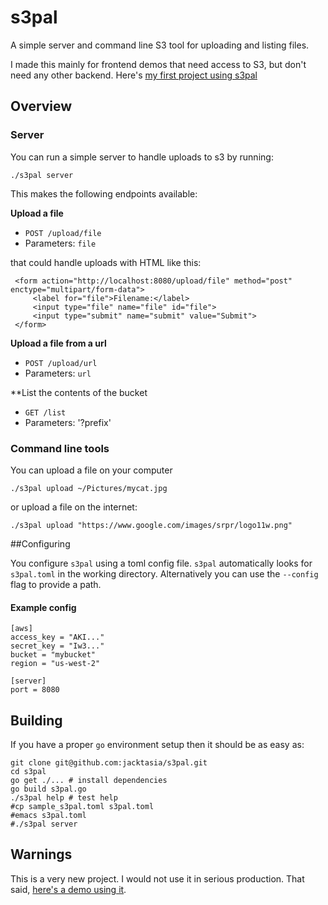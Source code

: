# s3pal

A simple server and command line S3 tool for uploading and listing files.

I made this mainly for frontend demos that need access to S3, but don't need any other backend. Here's [my first project using s3pal](http://jackangers.com/imgix-wall)


## Overview

### Server

You can run a simple server to handle uploads to s3 by running:

`./s3pal server`

This makes the following endpoints available:

**Upload a file**
* `POST /upload/file`
* Parameters: `file`

that could handle uploads with HTML like this:

	 <form action="http://localhost:8080/upload/file" method="post" enctype="multipart/form-data">
		 <label for="file">Filename:</label>
		 <input type="file" name="file" id="file">
		 <input type="submit" name="submit" value="Submit">
	 </form>

**Upload a file from a url**
* `POST /upload/url`
* Parameters: `url`

**List the contents of the bucket
* `GET /list`
* Parameters: '?prefix'


### Command line tools
You can upload a file on your computer

`./s3pal upload ~/Pictures/mycat.jpg`

or upload a file on the internet:

`./s3pal upload "https://www.google.com/images/srpr/logo11w.png"`


##Configuring

You configure `s3pal` using a toml config file. `s3pal` automatically looks for `s3pal.toml` in the working directory. Alternatively you can use the `--config` flag to provide a path.

#### Example config
	[aws]
	access_key = "AKI..."
	secret_key = "Iw3..."
	bucket = "mybucket"
	region = "us-west-2"

	[server]
	port = 8080


## Building

If you have a proper `go` environment setup then it should be as easy as:

    git clone git@github.com:jacktasia/s3pal.git
    cd s3pal
	go get ./... # install dependencies
	go build s3pal.go
	./s3pal help # test help
	#cp sample_s3pal.toml s3pal.toml
	#emacs s3pal.toml
	#./s3pal server

## Warnings

This is a very new project. I would not use it in serious production. That said, [here's a demo using it](http://jackangers.com/imgix-wall).
